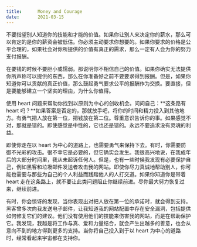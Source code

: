 ```yaml
---
title:      Money and Courage
date:       2021-03-15
---
```


不要指望别人知道你的技能和才能的价值。如果你让别人来决定你的薪水，那么可以肯定的是你的薪资会被低估。你必须主动要求你想要的。如果你要求的价格是公平合理的，如果社会对你所提供的价值有真正的需求，那么一定有人会为你的努力支付报酬。

在要钱的时候不要胆小或懦弱。那说明你不相信自己的价值。如果你确实无法提供你所声称可以提供的东西，那么在你准备好之前不要要求得到报酬。但是，如果你知道你可以贡献的真正价值，那么鼓起勇气要求公平的报酬作为交换。要直接，但是要能够建立一个坚实的理由，为什么你值得。

使用 heart 问题来帮助你找到以原则为中心的创收机会。问问自己：**这条路有 heart 吗？**如果答案是否定的，那就放手吧，将你的时间和精力投入到其他地方。有勇气把人放在第一位，把钱放在第二位。尊重意识告诉你的事。如果感觉不对，那就是错的。即使感觉是中性的，它也还是错的。永远不要追求没有灵魂的利益。

即使你走在以 heart 为中心的道路上，也需要勇气来保持下去。有时，你需要防御不光彩的攻击。很不幸它是必要的，但它确实会发生。我很高兴地说，在我成年后的大部分时间里，我从未起诉任何人。但是，也有一些时候我发现有必要保护自己，例如黑客和垃圾邮件发送者攻击我的网站。即使你尽力真诚地帮助别人，你可能也需要与那些为自己的个人利益而践踏他人的人打交道。如果你知道你是带着 heart 走在这条路上，就不要让此类问题阻止你继续前进。尽你最大努力恢复过来，继续前进。

有时，你会惊讶的发现，当你表现出对把人放在第一位的承诺时，就会得到支持。黑客曾多次向我发送电子邮件，让我知道我的网站配置中存在安全漏洞，包括提供如何修复它们的建议。他们没有使用他们的技能来伤害我的网站，而是在帮助保护它。我发现，我越是将工作与真、爱和力量结合，就会产生出越多的善意，也会从意向不到的地方得到更多的支持。当你将自己投入到于以 heart 为中心的道路时，经常看起来宇宙都在支持你。

